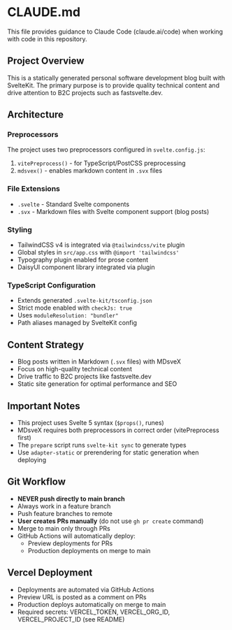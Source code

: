 # CLAUDE.md

This file provides guidance to Claude Code (claude.ai/code) when working with code in this repository.

## Project Overview

This is a statically generated personal software development blog built with SvelteKit. The primary purpose is to provide quality technical content and drive attention to B2C projects such as fastsvelte.dev.

## Architecture

### Preprocessors
The project uses two preprocessors configured in `svelte.config.js`:
1. `vitePreprocess()` - for TypeScript/PostCSS preprocessing
2. `mdsvex()` - enables markdown content in `.svx` files

### File Extensions
- `.svelte` - Standard Svelte components
- `.svx` - Markdown files with Svelte component support (blog posts)

### Styling
- TailwindCSS v4 is integrated via `@tailwindcss/vite` plugin
- Global styles in `src/app.css` with `@import 'tailwindcss'`
- Typography plugin enabled for prose content
- DaisyUI component library integrated via plugin

### TypeScript Configuration
- Extends generated `.svelte-kit/tsconfig.json`
- Strict mode enabled with `checkJs: true`
- Uses `moduleResolution: "bundler"`
- Path aliases managed by SvelteKit config

## Content Strategy

- Blog posts written in Markdown (`.svx` files) with MDsveX
- Focus on high-quality technical content
- Drive traffic to B2C projects like fastsvelte.dev
- Static site generation for optimal performance and SEO

## Important Notes

- This project uses Svelte 5 syntax (`$props()`, runes)
- MDsveX requires both preprocessors in correct order (vitePreprocess first)
- The `prepare` script runs `svelte-kit sync` to generate types
- Use `adapter-static` or prerendering for static generation when deploying

## Git Workflow

- **NEVER push directly to main branch**
- Always work in a feature branch
- Push feature branches to remote
- **User creates PRs manually** (do not use `gh pr create` command)
- Merge to main only through PRs
- GitHub Actions will automatically deploy:
  - Preview deployments for PRs
  - Production deployments on merge to main

## Vercel Deployment

- Deployments are automated via GitHub Actions
- Preview URL is posted as a comment on PRs
- Production deploys automatically on merge to main
- Required secrets: VERCEL_TOKEN, VERCEL_ORG_ID, VERCEL_PROJECT_ID (see README)
